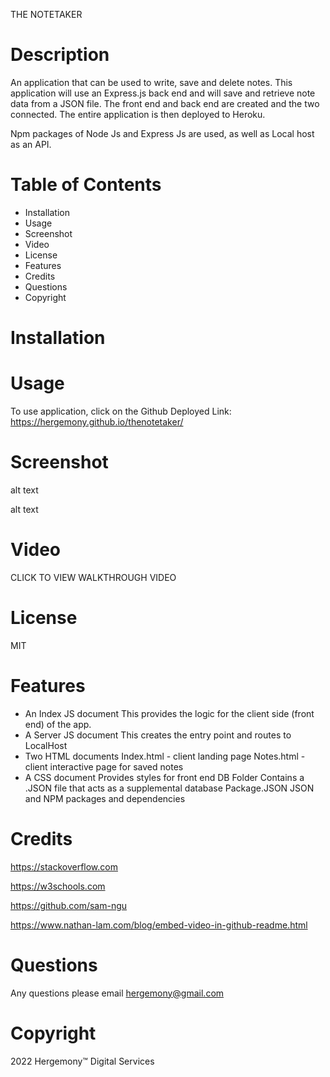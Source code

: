 THE NOTETAKER

# Description
An application that can be used to write, save and delete notes.
This application will use an Express.js back end and will save and retrieve note data from a JSON file. The front end and back end are created and the two connected. The entire application is then deployed to Heroku. 

Npm packages of Node Js and Express Js are used, as well as Local host as an API.

# Table of Contents
* Installation
* Usage
* Screenshot
* Video
* License
* Features
* Credits
* Questions
* Copyright


# Installation


# Usage
To use application, click on the Github Deployed Link:
https://hergemony.github.io/thenotetaker/

# Screenshot
alt text

alt text

# Video
CLICK TO VIEW WALKTHROUGH VIDEO

# License
MIT

# Features
- An Index JS document
This provides the logic for the client side (front end) of the app.
- A Server JS document
This creates the entry point and routes to LocalHost
- Two HTML documents
Index.html - client landing page
Notes.html - client interactive page for saved notes
- A CSS document
Provides styles for front end
DB Folder
Contains a .JSON file that acts as a supplemental database
Package.JSON
JSON and NPM packages and dependencies

# Credits
https://stackoverflow.com 

https://w3schools.com 

https://github.com/sam-ngu 

https://www.nathan-lam.com/blog/embed-video-in-github-readme.html

# Questions
Any questions please email hergemony@gmail.com

# Copyright
2022 Hergemony™️ Digital Services